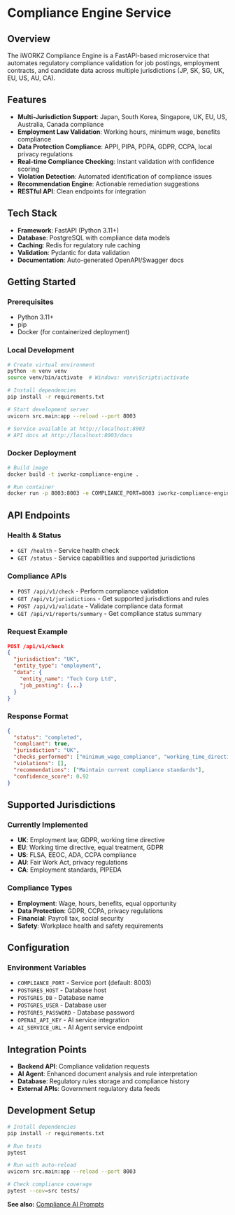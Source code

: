 # Compliance Engine Service

## Overview

The iWORKZ Compliance Engine is a FastAPI-based microservice that automates regulatory compliance validation for job postings, employment contracts, and candidate data across multiple jurisdictions (JP, SK, SG, UK, EU, US, AU, CA).

## Features

* **Multi-Jurisdiction Support**: Japan, South Korea, Singapore, UK, EU, US, Australia, Canada compliance
* **Employment Law Validation**: Working hours, minimum wage, benefits compliance
* **Data Protection Compliance**: APPI, PIPA, PDPA, GDPR, CCPA, local privacy regulations
* **Real-time Compliance Checking**: Instant validation with confidence scoring
* **Violation Detection**: Automated identification of compliance issues
* **Recommendation Engine**: Actionable remediation suggestions
* **RESTful API**: Clean endpoints for integration

## Tech Stack

* **Framework**: FastAPI (Python 3.11+)
* **Database**: PostgreSQL with compliance data models
* **Caching**: Redis for regulatory rule caching
* **Validation**: Pydantic for data validation
* **Documentation**: Auto-generated OpenAPI/Swagger docs

## Getting Started

### Prerequisites

* Python 3.11+
* pip
* Docker (for containerized deployment)

### Local Development

```bash
# Create virtual environment
python -m venv venv
source venv/bin/activate  # Windows: venv\Scripts\activate

# Install dependencies
pip install -r requirements.txt

# Start development server
uvicorn src.main:app --reload --port 8003

# Service available at http://localhost:8003
# API docs at http://localhost:8003/docs
```

### Docker Deployment

```bash
# Build image
docker build -t iworkz-compliance-engine .

# Run container
docker run -p 8003:8003 -e COMPLIANCE_PORT=8003 iworkz-compliance-engine
```

## API Endpoints

### Health & Status

* `GET /health` - Service health check
* `GET /status` - Service capabilities and supported jurisdictions

### Compliance APIs

* `POST /api/v1/check` - Perform compliance validation
* `GET /api/v1/jurisdictions` - Get supported jurisdictions and rules
* `POST /api/v1/validate` - Validate compliance data format
* `GET /api/v1/reports/summary` - Get compliance status summary

### Request Example

```json
POST /api/v1/check
{
  "jurisdiction": "UK",
  "entity_type": "employment",
  "data": {
    "entity_name": "Tech Corp Ltd",
    "job_posting": {...}
  }
}
```

### Response Format

```json
{
  "status": "completed",
  "compliant": true,
  "jurisdiction": "UK",
  "checks_performed": ["minimum_wage_compliance", "working_time_directive"],
  "violations": [],
  "recommendations": ["Maintain current compliance standards"],
  "confidence_score": 0.92
}
```

## Supported Jurisdictions

### Currently Implemented

* **UK**: Employment law, GDPR, working time directive
* **EU**: Working time directive, equal treatment, GDPR
* **US**: FLSA, EEOC, ADA, CCPA compliance
* **AU**: Fair Work Act, privacy regulations
* **CA**: Employment standards, PIPEDA

### Compliance Types

* **Employment**: Wage, hours, benefits, equal opportunity
* **Data Protection**: GDPR, CCPA, privacy regulations
* **Financial**: Payroll tax, social security
* **Safety**: Workplace health and safety requirements

## Configuration

### Environment Variables

* `COMPLIANCE_PORT` - Service port (default: 8003)
* `POSTGRES_HOST` - Database host
* `POSTGRES_DB` - Database name
* `POSTGRES_USER` - Database user
* `POSTGRES_PASSWORD` - Database password
* `OPENAI_API_KEY` - AI service integration
* `AI_SERVICE_URL` - AI Agent service endpoint

## Integration Points

* **Backend API**: Compliance validation requests
* **AI Agent**: Enhanced document analysis and rule interpretation
* **Database**: Regulatory rules storage and compliance history
* **External APIs**: Government regulatory data feeds

## Development Setup

```bash
# Install dependencies
pip install -r requirements.txt

# Run tests
pytest

# Run with auto-reload
uvicorn src.main:app --reload --port 8003

# Check compliance coverage
pytest --cov=src tests/
```

**See also:** [Compliance AI Prompts](/3_AI_AGENTS/COMPLIANCE_AI_PROMPTS.md)
